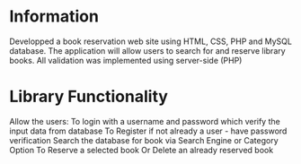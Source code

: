 # Information
Developped a book reservation web site using HTML, CSS, PHP and MySQL database. The application will allow users to search for and reserve library books. 
All validation was implemented using server-side (PHP)

# Library Functionality
Allow the users:
To login with a username and password which verify the input data from database
To Register if not already a user - have password verification
Search the database for book via Search Engine or Category Option
To Reserve a selected book
Or Delete an already reserved book

